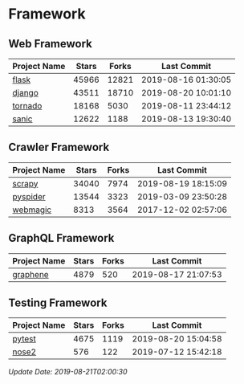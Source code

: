 # Framework

## Web Framework

| Project Name | Stars | Forks | Last Commit |
| ------------ | ----- | ----- | ----------- |
| [flask](https://github.com/pallets/flask) | 45966 | 12821 | 2019-08-16 01:30:05 |
| [django](https://github.com/django/django) | 43511 | 18710 | 2019-08-20 10:01:10 |
| [tornado](https://github.com/tornadoweb/tornado) | 18168 | 5030 | 2019-08-11 23:44:12 |
| [sanic](https://github.com/huge-success/sanic) | 12622 | 1188 | 2019-08-13 19:30:40 |

## Crawler Framework

| Project Name | Stars | Forks | Last Commit |
| ------------ | ----- | ----- | ----------- |
| [scrapy](https://github.com/scrapy/scrapy) | 34040 | 7974 | 2019-08-19 18:15:09 |
| [pyspider](https://github.com/binux/pyspider) | 13544 | 3323 | 2019-03-09 23:50:28 |
| [webmagic](https://github.com/code4craft/webmagic) | 8313 | 3564 | 2017-12-02 02:57:06 |

## GraphQL Framework

| Project Name | Stars | Forks | Last Commit |
| ------------ | ----- | ----- | ----------- |
| [graphene](https://github.com/graphql-python/graphene) | 4879 | 520 | 2019-08-17 21:07:53 |

## Testing Framework

| Project Name | Stars | Forks | Last Commit |
| ------------ | ----- | ----- | ----------- |
| [pytest](https://github.com/pytest-dev/pytest) | 4675 | 1119 | 2019-08-20 15:04:58 |
| [nose2](https://github.com/nose-devs/nose2) | 576 | 122 | 2019-07-12 15:42:18 |

*Update Date: 2019-08-21T02:00:30*